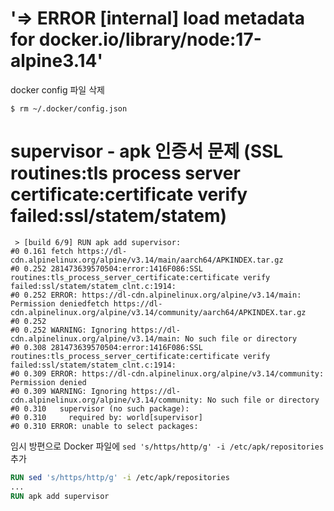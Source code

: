 # '=> ERROR [internal] load metadata for docker.io/library/node:17-alpine3.14'

docker config 파일 삭제

```
$ rm ~/.docker/config.json
```

# supervisor - apk 인증서 문제 (SSL routines:tls process server certificate:certificate verify failed:ssl/statem/statem)

```
 > [build 6/9] RUN apk add supervisor:
#0 0.161 fetch https://dl-cdn.alpinelinux.org/alpine/v3.14/main/aarch64/APKINDEX.tar.gz
#0 0.252 281473639570504:error:1416F086:SSL routines:tls_process_server_certificate:certificate verify failed:ssl/statem/statem_clnt.c:1914:
#0 0.252 ERROR: https://dl-cdn.alpinelinux.org/alpine/v3.14/main: Permission deniedfetch https://dl-cdn.alpinelinux.org/alpine/v3.14/community/aarch64/APKINDEX.tar.gz
#0 0.252
#0 0.252 WARNING: Ignoring https://dl-cdn.alpinelinux.org/alpine/v3.14/main: No such file or directory
#0 0.308 281473639570504:error:1416F086:SSL routines:tls_process_server_certificate:certificate verify failed:ssl/statem/statem_clnt.c:1914:
#0 0.309 ERROR: https://dl-cdn.alpinelinux.org/alpine/v3.14/community: Permission denied
#0 0.309 WARNING: Ignoring https://dl-cdn.alpinelinux.org/alpine/v3.14/community: No such file or directory
#0 0.310   supervisor (no such package):
#0 0.310     required by: world[supervisor]
#0 0.310 ERROR: unable to select packages:
```

임시 방편으로 Docker 파일에
`sed 's/https/http/g' -i /etc/apk/repositories` 추가

```Dockerfile
RUN sed 's/https/http/g' -i /etc/apk/repositories
...
RUN apk add supervisor
```
